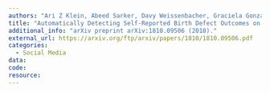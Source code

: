 ```yaml
---
authors: "Ari Z Klein, Abeed Sarker, Davy Weissenbacher, Graciela Gonzalez-Hernandez"
title: "Automatically Detecting Self-Reported Birth Defect Outcomes on Twitter for Large-scale Epidemiological Research."
additional_info: "arXiv preprint arXiv:1810.09506 (2018)."
external_url: https://arxiv.org/ftp/arxiv/papers/1810/1810.09506.pdf
categories:
  - Social Media
data:
code:
resource:
---
```

